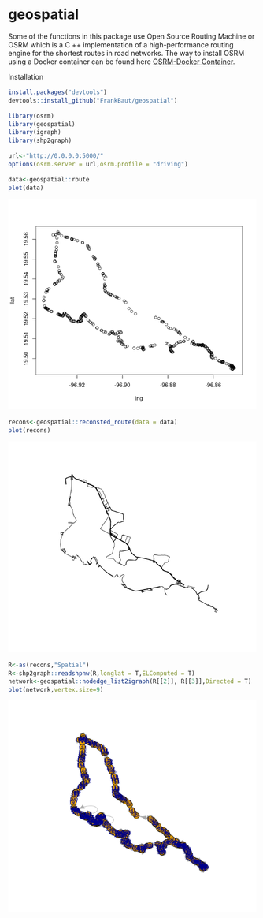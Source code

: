 # geospatial

Some of the functions in this package use Open Source Routing Machine or OSRM which is a C ++ implementation of a high-performance routing engine for the shortest routes in road networks. The way to install OSRM using a Docker container can be found here [OSRM-Docker Container](https://github.com/FrankBaut/OSRM-SERVER).

Installation 
``` r
install.packages("devtools")
devtools::install_github("FrankBaut/geospatial")
```


``` r
library(osrm)
library(geospatial)
library(igraph)
library(shp2graph)
```

``` r
url<-"http://0.0.0.0:5000/"
options(osrm.server = url,osrm.profile = "driving")
```

``` r
data<-geospatial::route
plot(data)
```
![GitHub Logo](images/data.png)


``` r
recons<-geospatial::reconsted_route(data = data)
plot(recons)
```

![GitHub Logo](images/recons.png)


``` r
R<-as(recons,"Spatial")
R<-shp2graph::readshpnw(R,longlat = T,ELComputed = T)
network<-geospatial::nodedge_list2igraph(R[[2]], R[[3]],Directed = T)
plot(network,vertex.size=9)

```
![GitHub Logo](images/network.png)

``` r
```



``` r
```
